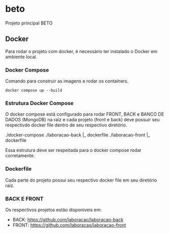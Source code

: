 # beto
Projeto principal BETO

## Docker

Para rodar o projeto com docker, é necessário ter instalado o Docker em ambiente local.

### Docker Compose

Comando para construir as imagens e rodar os containers.

```
docker compose up --build
```

### Estrutura Docker Compose

O docker compose está configurado para rodar FRONT, BACK e BANCO DE DADOS (MongoDB) na raiz e cada projeto (front e back) deve possuir seu respectivdo docker file dentro de seu respectivo diretório.

./docker-compose
./laboracao-back
    |_ dockerfile
./laboracao-front
    |_ dockerfile

Essa estrutura deve ser respeitada para o docker compose rodar corretamente.

### Dockerfile

Cada parte do projeto possui seu respectivo docker file em seu diretório raiz.

### BACK E FRONT

Os respectivos projetos estão disponíveis em:

- BACK: https://github.com/laboracao/laboracao-back
- FRONT: https://github.com/laboracao/laboracao-front
